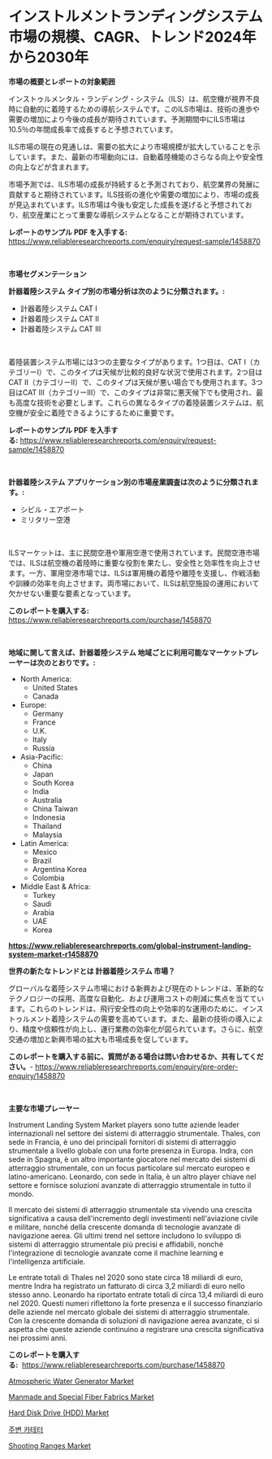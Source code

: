 <p><h1>インストルメントランディングシステム市場の規模、CAGR、トレンド2024年から2030年</h1></p><p><strong>市場の概要とレポートの対象範囲</strong></p>
<p><p>インストゥルメンタル・ランディング・システム（ILS）は、航空機が視界不良時に自動的に着陸するための導航システムです。このILS市場は、技術の進歩や需要の増加により今後の成長が期待されています。予測期間中にILS市場は10.5％の年間成長率で成長すると予想されています。</p><p>ILS市場の現在の見通しは、需要の拡大により市場規模が拡大していることを示しています。また、最新の市場動向には、自動着陸機能のさらなる向上や安全性の向上などが含まれます。</p><p>市場予測では、ILS市場の成長が持続すると予測されており、航空業界の発展に貢献すると期待されています。ILS技術の進化や需要の増加により、市場の成長が見込まれています。ILS市場は今後も安定した成長を遂げると予想されており、航空産業にとって重要な導航システムとなることが期待されています。</p></p>
<p><strong>レポートのサンプル PDF を入手する:</strong> <a href="https://www.reliableresearchreports.com/enquiry/request-sample/1458870">https://www.reliableresearchreports.com/enquiry/request-sample/1458870</a></p>
<p>&nbsp;</p>
<p><strong>市場セグメンテーション</strong></p>
<p><strong>計器着陸システム タイプ別の市場分析は次のように分類されます。:</strong></p>
<p><ul><li>計器着陸システム CAT I</li><li>計器着陸システム CAT II</li><li>計器着陸システム CAT III</li></ul></p>
<p>&nbsp;</p>
<p><p>着陸装置システム市場には3つの主要なタイプがあります。1つ目は、CAT I（カテゴリーI）で、このタイプは天候が比較的良好な状況で使用されます。2つ目はCAT II（カテゴリーII）で、このタイプは天候が悪い場合でも使用されます。3つ目はCAT III（カテゴリーIII）で、このタイプは非常に悪天候下でも使用され、最も高度な技術を必要とします。これらの異なるタイプの着陸装置システムは、航空機が安全に着陸できるようにするために重要です。</p></p>
<p><strong>レポートのサンプル PDF を入手する:</strong>&nbsp;<a href="https://www.reliableresearchreports.com/enquiry/request-sample/1458870">https://www.reliableresearchreports.com/enquiry/request-sample/1458870</a></p>
<p>&nbsp;</p>
<p><strong> 計器着陸システム アプリケーション別の市場産業調査は次のように分類されます。:</strong></p>
<p><ul><li>シビル・エアポート</li><li>ミリタリー空港</li></ul></p>
<p>&nbsp;</p>
<p><p>ILSマーケットは、主に民間空港や軍用空港で使用されています。民間空港市場では、ILSは航空機の着陸時に重要な役割を果たし、安全性と効率性を向上させます。一方、軍用空港市場では、ILSは軍用機の着陸や離陸を支援し、作戦活動や訓練の効率を向上させます。両市場において、ILSは航空施設の運用において欠かせない重要な要素となっています。</p></p>
<p><strong>このレポートを購入する:</strong>&nbsp; <a href="https://www.reliableresearchreports.com/purchase/1458870">https://www.reliableresearchreports.com/purchase/1458870</a></p>
<p>&nbsp;</p>
<p><strong>地域に関して言えば、計器着陸システム 地域ごとに利用可能なマーケットプレーヤーは次のとおりです。:</strong></p>
<p><ul>
    <li>
        North America:
        <ul>
            <li>United States</li>
            <li>Canada</li>
        </ul>
    </li>
    <li>
        Europe:
        <ul>
            <li>Germany</li>
            <li>France</li>
            <li>U.K.</li>
            <li>Italy</li>
            <li>Russia</li>
        </ul>
    </li>
    <li>
        Asia-Pacific:
        <ul>
            <li>China</li>
            <li>Japan</li>
            <li>South Korea</li>
            <li>India</li>
            <li>Australia</li>
            <li>China Taiwan</li>
            <li>Indonesia</li>
            <li>Thailand</li>
            <li>Malaysia</li>
        </ul>
    </li>
    <li>
        Latin America:
        <ul>
            <li>Mexico</li>
            <li>Brazil</li>
            <li>Argentina Korea</li>
            <li>Colombia</li>
        </ul>
    </li>
    <li>
        Middle East & Africa:
        <ul>
            <li>Turkey</li>
            <li>Saudi</li>
            <li>Arabia</li>
            <li>UAE</li>
            <li>Korea</li>
        </ul>
    </li>
    </ul></p>
<p><strong><a href="https://www.reliableresearchreports.com/global-instrument-landing-system-market-r1458870">https://www.reliableresearchreports.com/global-instrument-landing-system-market-r1458870</a></strong>&nbsp;</p>
<p><strong>世界の新たなトレンドとは 計器着陸システム 市場？</strong></p>
<p><p>グローバルな着陸システム市場における新興および現在のトレンドは、革新的なテクノロジーの採用、高度な自動化、および運用コストの削減に焦点を当てています。これらのトレンドは、飛行安全性の向上や効率的な運用のために、インストゥルメント着陸システムの需要を高めています。また、最新の技術の導入により、精度や信頼性が向上し、運行業務の効率化が図られています。さらに、航空交通の増加と新興市場の拡大も市場成長を促しています。</p></p>
<p><strong>このレポートを購入する前に、質問がある場合は問い合わせるか、共有してください。</strong>- <a href="https://www.reliableresearchreports.com/enquiry/pre-order-enquiry/1458870">https://www.reliableresearchreports.com/enquiry/pre-order-enquiry/1458870</a></p>
<p>&nbsp;</p>
<p><strong>主要な市場プレーヤー</strong></p>
<p><p>Instrument Landing System Market players sono tutte aziende leader internazionali nel settore dei sistemi di atterraggio strumentale. Thales, con sede in Francia, è uno dei principali fornitori di sistemi di atterraggio strumentale a livello globale con una forte presenza in Europa. Indra, con sede in Spagna, è un altro importante giocatore nel mercato dei sistemi di atterraggio strumentale, con un focus particolare sul mercato europeo e latino-americano. Leonardo, con sede in Italia, è un altro player chiave nel settore e fornisce soluzioni avanzate di atterraggio strumentale in tutto il mondo.</p><p>Il mercato dei sistemi di atterraggio strumentale sta vivendo una crescita significativa a causa dell'incremento degli investimenti nell'aviazione civile e militare, nonché della crescente domanda di tecnologie avanzate di navigazione aerea. Gli ultimi trend nel settore includono lo sviluppo di sistemi di atterraggio strumentale più precisi e affidabili, nonché l'integrazione di tecnologie avanzate come il machine learning e l'intelligenza artificiale.</p><p>Le entrate totali di Thales nel 2020 sono state circa 18 miliardi di euro, mentre Indra ha registrato un fatturato di circa 3,2 miliardi di euro nello stesso anno. Leonardo ha riportato entrate totali di circa 13,4 miliardi di euro nel 2020. Questi numeri riflettono la forte presenza e il successo finanziario delle aziende nel mercato globale dei sistemi di atterraggio strumentale. Con la crescente domanda di soluzioni di navigazione aerea avanzate, ci si aspetta che queste aziende continuino a registrare una crescita significativa nei prossimi anni.</p></p>
<p><strong>このレポートを購入する:</strong>&nbsp;&nbsp;<a href="https://www.reliableresearchreports.com/purchase/1458870">https://www.reliableresearchreports.com/purchase/1458870</a></p>
<p><p><a href="https://github.com/provorikovar/Market-Research-Report-List-3/blob/main/atmospheric-water-generator-market.md">Atmospheric Water Generator Market</a></p><p><a href="https://gamy-alyssum-396.notion.site/Manmade-and-Special-Fiber-Fabrics-Market-Analysis-Its-CAGR-Market-Segmentation-and-Global-Industry-877aa34656444972bb9c05e44627bc83">Manmade and Special Fiber Fabrics Market</a></p><p><a href="https://www.linkedin.com/pulse/hard-disk-drive-hdd-market-furnish-information-size-share-e7mpc?trackingId=uLshZCAgs16mOfoexfxxDA%3D%3D">Hard Disk Drive (HDD) Market</a></p><p><a href="https://github.com/Penelolack456456/Market-Research-Report-List-1/blob/main/638065424579.md">주변 카테터</a></p><p><a href="https://github.com/angelajermaine/Market-Research-Report-List-2/blob/main/shooting-ranges-market.md">Shooting Ranges Market</a></p></p>
